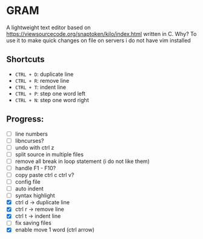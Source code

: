 # GRAM

A lightweight text editor based on https://viewsourcecode.org/snaptoken/kilo/index.html written in C. 
Why? To use it to make quick changes on file on servers i do not have vim installed

## Shortcuts
* `CTRL + D`: duplicate line
* `CTRL + R`: remove line
* `CTRL + T`: indent line
* `CTRL + P`: step one word left
* `CTRL + N`: step one word right

## Progress:
- [ ] line numbers
- [ ] libncurses?
- [ ] undo with ctrl z
- [ ] split source in multiple files
- [ ] remove all break in loop statement (i do not like them)
- [ ] handle F1 - F10?
- [ ] copy paste ctrl c ctrl v?
- [ ] config file
- [ ] auto indent
- [ ] syntax highlight
- [X] ctrl d -> duplicate line
- [X] ctrl r -> remove line
- [X] ctrl t -> indent line
- [ ] fix saving files
- [X] enable move 1 word (ctrl arrow)